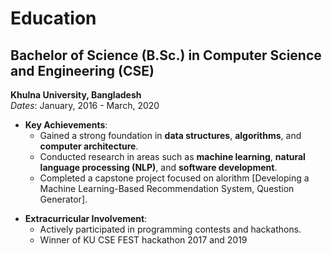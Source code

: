 # Education

## **Bachelor of Science (B.Sc.) in Computer Science and Engineering (CSE)**  
**Khulna University, Bangladesh**  
*Dates*: January, 2016 - March, 2020  

- **Key Achievements**:  
  - Gained a strong foundation in **data structures**, **algorithms**, and **computer architecture**.  
  - Conducted research in areas such as **machine learning**, **natural language processing (NLP)**, and **software development**.  
  - Completed a capstone project focused on alorithm [Developing a Machine Learning-Based Recommendation System, Question Generator].  

<!-- - **Notable Courses**:  
  - Advanced Programming  
  - Artificial Intelligence and Machine Learning  
  - Database Management Systems  
  - Software Engineering  
  - Computer Networks   -->

- **Extracurricular Involvement**:  
  - Actively participated in programming contests and hackathons.  
  - Winner of KU CSE FEST hackathon 2017 and 2019


<!-- ### **Additional Certifications & Training**  
- [Insert Certification Name, e.g., "Data Science Professional Certificate by [Organization]"]  
- [Insert Other Certifications, e.g., "AWS Cloud Practitioner Essentials"]  

--- -->

<!-- ### **Note**  
For more details about my academic achievements and projects, feel free to connect via rokib1606@cseku.ac.bd or rakibul.hsn47@gmail.com -->
